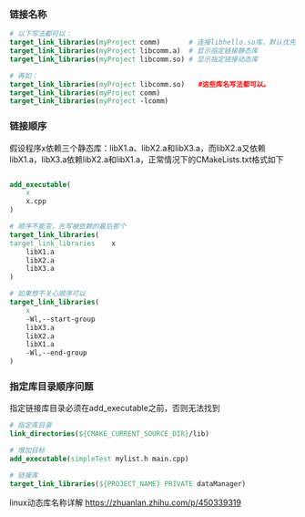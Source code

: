 ### 链接名称

```cmake
# 以下写法都可以： 
target_link_libraries(myProject comm)       # 连接libhello.so库，默认优先链接动态库
target_link_libraries(myProject libcomm.a)  # 显示指定链接静态库
target_link_libraries(myProject libcomm.so) # 显示指定链接动态库

# 再如：
target_link_libraries(myProject libcomm.so)　　#这些库名写法都可以。
target_link_libraries(myProject comm)
target_link_libraries(myProject -lcomm)
```

### 链接顺序
假设程序x依赖三个静态库：libX1.a、libX2.a和libX3.a，而libX2.a又依赖libX1.a，libX3.a依赖libX2.a和libX1.a，正常情况下的CMakeLists.txt格式如下
```cmake

add_executable(
    x
    x.cpp
)

# 顺序不能变，先写被依赖的最后那个
target_link_libraries(
target_link_libraries    x
    libX1.a
    libX2.a
    libX3.a
)

# 如果想不关心顺序可以
target_link_libraries(
    x
    -Wl,--start-group
    libX3.a
    libX2.a
    libX1.a
    -Wl,--end-group
)

```

### 指定库目录顺序问题

指定链接库目录必须在add_executable之前，否则无法找到
```cmake
# 指定库目录
link_directories(${CMAKE_CURRENT_SOURCE_DIR}/lib)  

# 增加目标
add_executable(simpleTest mylist.h main.cpp)

# 链接库
target_link_libraries(${PROJECT_NAME} PRIVATE dataManager)
```

linux动态库名称详解
https://zhuanlan.zhihu.com/p/450339319